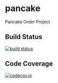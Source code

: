 # pancake
Pancake Order Project

## Build Status
[![build status](https://travis-ci.org/kicsikrumpli/pancake.svg)](https://travis-ci.org/kicsikrumpli/pancake)

## Code Coverage
[![codecov.io](https://codecov.io/github/kicsikrumpli/pancake/branch.svg?branch=master)](https://codecov.io/github/kicsikrumpli/pancake?ref=master)

